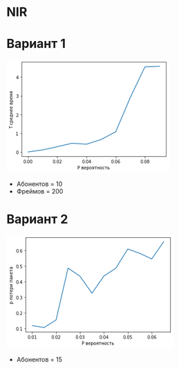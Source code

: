 # NIR
# Вариант 1
![screenshot1](https://github.com/piroman17/NIR/blob/master/Figure_1.png)
* Абонентов = 10
* Фреймов = 200

# Вариант 2
![screenshot1](https://github.com/piroman17/NIR/blob/master/Figure_2.png)
* Абонентов = 15
